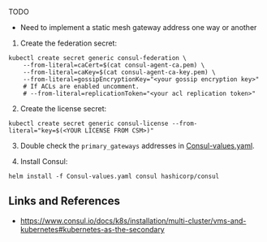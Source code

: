 TODO
- Need to implement a static mesh gateway address one way or another

1. Create the federation secret:
```
kubectl create secret generic consul-federation \
    --from-literal=caCert=$(cat consul-agent-ca.pem) \
    --from-literal=caKey=$(cat consul-agent-ca-key.pem) \
    --from-literal=gossipEncryptionKey="<your gossip encryption key>"
    # If ACLs are enabled uncomment.
    # --from-literal=replicationToken="<your acl replication token>"
```

2. Create the license secret:
```
kubectl create secret generic consul-license --from-literal="key=$(<YOUR LICENSE FROM CSM>)"
```

3. Double check the `primary_gateways` addresses in [Consul-values.yaml](./Consul-values.yaml).

4. Install Consul:
```
helm install -f Consul-values.yaml consul hashicorp/consul
```

## Links and References
- https://www.consul.io/docs/k8s/installation/multi-cluster/vms-and-kubernetes#kubernetes-as-the-secondary